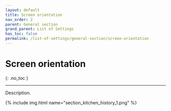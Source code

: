 ```yaml
---
layout: default
title: Screen orientation
nav_order: 2
parent: General section
grand_parent: List of Settings
has_toc: false
permalink: /list-of-settings/general-section/screen-orientation
---
```


# Screen orientation
{: .no_toc }

---

Description.

{% include img.html name="section_kitchen_history_1.png" %}